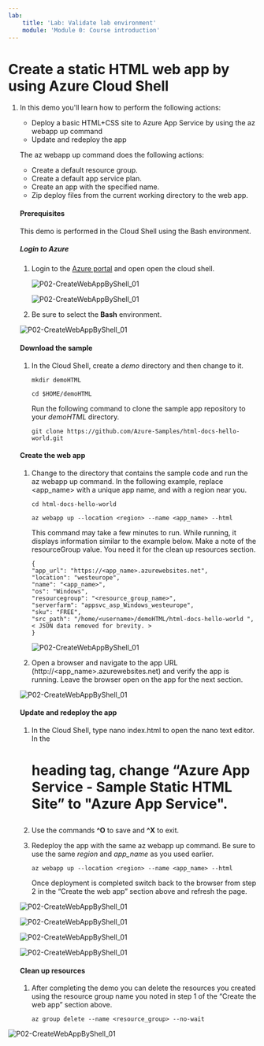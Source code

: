 ```yaml
---
lab:
    title: 'Lab: Validate lab environment'
    module: 'Module 0: Course introduction'
---
```


Create a static HTML web app by using Azure Cloud Shell
=================================

1. In this demo you'll learn how to perform the following actions:

   - Deploy a basic HTML+CSS site to Azure App Service by using the az webapp up command
   - Update and redeploy the app

   The az webapp up command does the following actions:

   - Create a default resource group.
   - Create a default app service plan.
   - Create an app with the specified name.
   - Zip deploy files from the current working directory to the web app.

   #### Prerequisites

   This demo is performed in the Cloud Shell using the Bash environment.

   ##### Login to Azure

   1. Login to the [Azure portal](https://portal.azure.com/) and open open the cloud shell.

      ![P02-CreateWebAppByShell_01](images/P02-CreateWebAppByShell_01.png)

      ![P02-CreateWebAppByShell_01](images/P02-CreateWebAppByShell_02.png)

   2. Be sure to select the **Bash** environment.

   ![P02-CreateWebAppByShell_01](images/P02-CreateWebAppByShell_03.png)

   #### Download the sample

   1. In the Cloud Shell, create a *demo* directory and then change to it.

      ```
      mkdir demoHTML
      
      cd $HOME/demoHTML
      ```

      Run the following command to clone the sample app repository to your *demoHTML* directory.

      ```
      git clone https://github.com/Azure-Samples/html-docs-hello-world.git
      ```


   #### Create the web app

   1. Change to the directory that contains the sample code and run the az webapp up command. In the following example, replace <app_name> with a unique app name, and <region> with a region near you.

      ```
      cd html-docs-hello-world
      
      az webapp up --location <region> --name <app_name> --html
      ```

      This command may take a few minutes to run. While running, it displays information similar to the example below. Make a note of the resourceGroup value. You need it for the clean up resources section.

      ```
      {
      "app_url": "https://<app_name>.azurewebsites.net",
      "location": "westeurope",
      "name": "<app_name>",
      "os": "Windows",
      "resourcegroup": "<resource_group_name>",
      "serverfarm": "appsvc_asp_Windows_westeurope",
      "sku": "FREE",
      "src_path": "/home/<username>/demoHTML/html-docs-hello-world ",
      < JSON data removed for brevity. >
      }
      ```

      ![P02-CreateWebAppByShell_01](images/P02-CreateWebAppByShell_04.png)

      

   2. Open a browser and navigate to the app URL (http://<app_name>.azurewebsites.net) and verify the app is running. Leave the browser open on the app for the next section.

   ![P02-CreateWebAppByShell_01](images/P02-CreateWebAppByShell_05.png)

   #### Update and redeploy the app

   1. In the Cloud Shell, type nano index.html to open the nano text editor. In the <h1> heading tag, change “Azure App Service - Sample Static HTML Site” to "Azure App Service".

   2. Use the commands **^O** to save and **^X** to exit.

   3. Redeploy the app with the same az webapp up command. Be sure to use the same *region* and *app_name* as you used earlier.

      ```
      az webapp up --location <region> --name <app_name> --html
      ```

      Once deployment is completed switch back to the browser from step 2 in the “Create the web app” section above and refresh the page.

   ![P02-CreateWebAppByShell_01](images/P02-CreateWebAppByShell_06.png)

   ![P02-CreateWebAppByShell_01](images/P02-CreateWebAppByShell_07.png)

   ![P02-CreateWebAppByShell_01](images/P02-CreateWebAppByShell_08.png)

   ![P02-CreateWebAppByShell_01](images/P02-CreateWebAppByShell_09.png)

   

   #### Clean up resources

   1. After completing the demo you can delete the resources you created using the resource group name you noted in step 1 of the “Create the web app” section above.

      ```
      az group delete --name <resource_group> --no-wait
      ```


![P02-CreateWebAppByShell_01](images/P02-CreateWebAppByShell_10.png)

